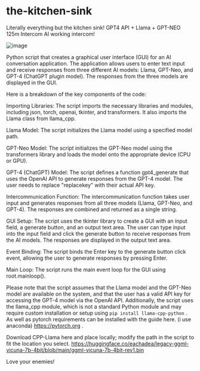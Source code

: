 # the-kitchen-sink
Literally everything but the kitchen sink! GPT4 API + Llama + GPT-NEO 125m Intercom AI
working intercom!

![image](https://user-images.githubusercontent.com/34530588/235335021-40db1616-f9a5-4bcc-b2b0-00f9e794d3b9.png)


 Python script that creates a graphical user interface (GUI) for an AI conversation application. The application allows users to enter text input and receive responses from three different AI models: Llama, GPT-Neo, and GPT-4 (ChatGPT plugin model). The responses from the three models are displayed in the GUI.

Here is a breakdown of the key components of the code:

Importing Libraries: The script imports the necessary libraries and modules, including json, torch, openai, tkinter, and transformers. It also imports the Llama class from llama_cpp.

Llama Model: The script initializes the Llama model using a specified model path.

GPT-Neo Model: The script initializes the GPT-Neo model using the transformers library and loads the model onto the appropriate device (CPU or GPU).

GPT-4 (ChatGPT) Model: The script defines a function gpt4_generate that uses the OpenAI API to generate responses from the GPT-4 model. The user needs to replace "replacekey" with their actual API key.

Intercommunication Function: The intercommunication function takes user input and generates responses from all three models (Llama, GPT-Neo, and GPT-4). The responses are combined and returned as a single string.

GUI Setup: The script uses the tkinter library to create a GUI with an input field, a generate button, and an output text area. The user can type input into the input field and click the generate button to receive responses from the AI models. The responses are displayed in the output text area.

Event Binding: The script binds the Enter key to the generate button click event, allowing the user to generate responses by pressing Enter.

Main Loop: The script runs the main event loop for the GUI using root.mainloop().

Please note that the script assumes that the Llama model and the GPT-Neo model are available on the system, and that the user has a valid API key for accessing the GPT-4 model via the OpenAI API. Additionally, the script uses the llama_cpp module, which is not a standard Python module and may require custom installation or setup using `pip install llama-cpp-python` . As well as pytorch requirements can be installed with the guide here. (i use anaconda) https://pytorch.org .

Download CPP-Llama here and place locally; modify the path in the script to fit the location you select. https://huggingface.co/eachadea/legacy-ggml-vicuna-7b-4bit/blob/main/ggml-vicuna-7b-4bit-rev1.bin


Love your enemies! 
